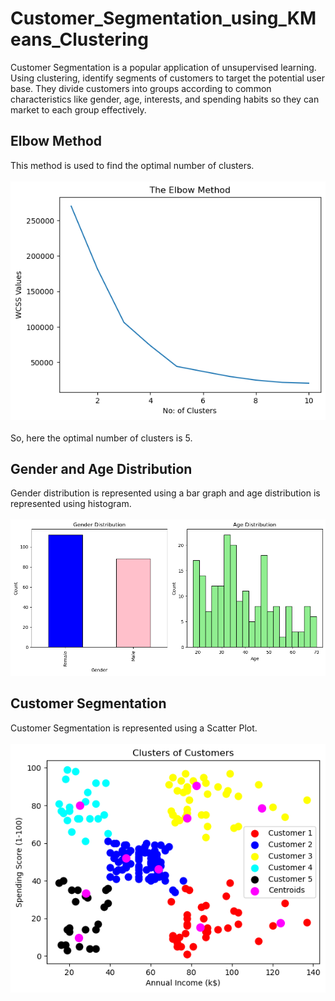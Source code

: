 # Customer_Segmentation_using_KMeans_Clustering
Customer Segmentation is a popular application of unsupervised learning. Using
clustering, identify segments of customers to target the potential user base. They divide
customers into groups according to common characteristics like gender, age, interests,
and spending habits so they can market to each group effectively.

## Elbow Method
This method is used to find the optimal number of clusters. 
<br><br>
![Elbow Method_Line Graph](https://github.com/prakashroy1211/Customer_Segmentation_using_KMeans_Clustering/blob/main/Elbow_Method.png)
<br><br>
So, here the optimal number of clusters is 5.
## Gender and Age Distribution
Gender distribution is represented using a bar graph and age distribution is represented using histogram.
<br><br>
![Gender and Age Distribution](https://github.com/prakashroy1211/Customer_Segmentation_using_KMeans_Clustering/blob/main/Gender_and_Age_Distribution.png)
## Customer Segmentation
Customer Segmentation is represented using a Scatter Plot.
<br><br>
![Customer Segmentation using Scatter Plot](https://github.com/prakashroy1211/Customer_Segmentation_using_KMeans_Clustering/blob/main/Customer_Segmentation_Scatter_Plot.png)
